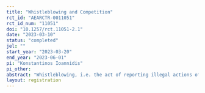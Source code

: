 ```yaml
---
title: "Whistleblowing and Competition"
rct_id: "AEARCTR-0011051"
rct_id_num: "11051"
doi: "10.1257/rct.11051-2.1"
date: "2023-03-10"
status: "completed"
jel: ""
start_year: "2023-03-20"
end_year: "2023-06-01"
pi: "Konstantinos Ioannidis"
pi_other:
abstract: "Whistleblowing, i.e. the act of reporting illegal actions of a manager by an employee, is an important tool to uncover corporate fraud. Previous experimental literature has studied firms independently of each other. However, competition between firms can be an important driver of corrupt behaviour. In an experiment, we use treatments with and without firm competition and conjecture that whistleblowing is less likely under competition. We additionally explore whether managers and employees form self-serving beliefs about the prevalence and acceptability of cheating and non-whistleblowing."
layout: registration
---
```


